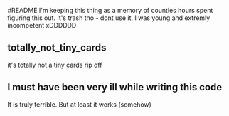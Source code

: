 #README
I'm keeping this thing as a memory of countles hours spent figuring this out. It's trash tho - dont use it. I was young and extremly incompetent xDDDDDD

## totally_not_tiny_cards
it's totally not a tiny cards rip off

## I must have been very ill while writing this code
It is truly terrible.
But at least it works (somehow)
